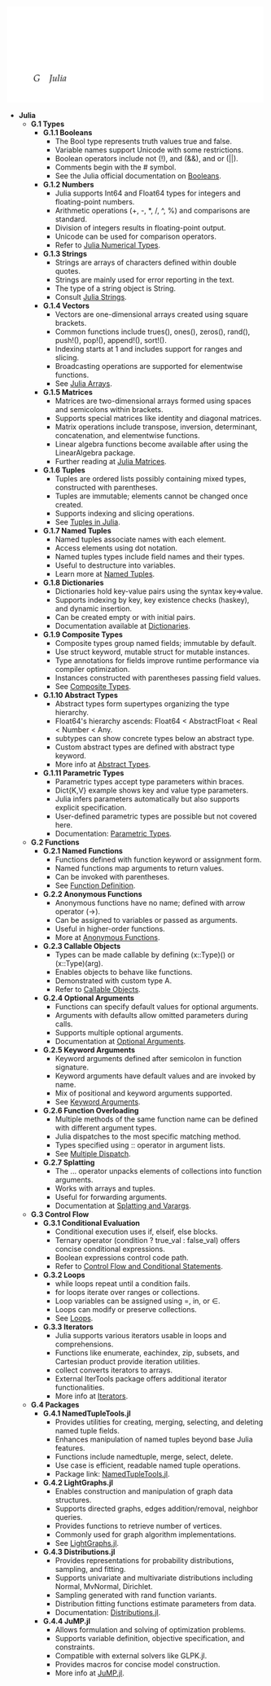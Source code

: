 ![ADFM-34-julia](ADFM-34-julia.best.png)

- **Julia**
  - **G.1 Types**
    - **G.1.1 Booleans**
      - The Bool type represents truth values true and false.
      - Variable names support Unicode with some restrictions.
      - Boolean operators include not (!), and (&&), and or (||).
      - Comments begin with the # symbol.
      - See the Julia official documentation on [Booleans](https://docs.julialang.org/en/v1/base/base/#Base.Bool).
    - **G.1.2 Numbers**
      - Julia supports Int64 and Float64 types for integers and floating-point numbers.
      - Arithmetic operations (+, -, *, /, ^, %) and comparisons are standard.
      - Division of integers results in floating-point output.
      - Unicode can be used for comparison operators.
      - Refer to [Julia Numerical Types](https://docs.julialang.org/en/v1/manual/types/#Numeric-Types).
    - **G.1.3 Strings**
      - Strings are arrays of characters defined within double quotes.
      - Strings are mainly used for error reporting in the text.
      - The type of a string object is String.
      - Consult [Julia Strings](https://docs.julialang.org/en/v1/manual/strings/).
    - **G.1.4 Vectors**
      - Vectors are one-dimensional arrays created using square brackets.
      - Common functions include trues(), ones(), zeros(), rand(), push!(), pop!(), append!(), sort!().
      - Indexing starts at 1 and includes support for ranges and slicing.
      - Broadcasting operations are supported for elementwise functions.
      - See [Julia Arrays](https://docs.julialang.org/en/v1/manual/arrays/).
    - **G.1.5 Matrices**
      - Matrices are two-dimensional arrays formed using spaces and semicolons within brackets.
      - Supports special matrices like identity and diagonal matrices.
      - Matrix operations include transpose, inversion, determinant, concatenation, and elementwise functions.
      - Linear algebra functions become available after using the LinearAlgebra package.
      - Further reading at [Julia Matrices](https://docs.julialang.org/en/v1/manual/arrays/#Matrices).
    - **G.1.6 Tuples**
      - Tuples are ordered lists possibly containing mixed types, constructed with parentheses.
      - Tuples are immutable; elements cannot be changed once created.
      - Supports indexing and slicing operations.
      - See [Tuples in Julia](https://docs.julialang.org/en/v1/manual/arrays/#Tuples).
    - **G.1.7 Named Tuples**
      - Named tuples associate names with each element.
      - Access elements using dot notation.
      - Named tuples types include field names and their types.
      - Useful to destructure into variables.
      - Learn more at [Named Tuples](https://docs.julialang.org/en/v1/manual/tuples/#Named-Tuples).
    - **G.1.8 Dictionaries**
      - Dictionaries hold key-value pairs using the syntax key=>value.
      - Supports indexing by key, key existence checks (haskey), and dynamic insertion.
      - Can be created empty or with initial pairs.
      - Documentation available at [Dictionaries](https://docs.julialang.org/en/v1/manual/dictionaries/).
    - **G.1.9 Composite Types**
      - Composite types group named fields; immutable by default.
      - Use struct keyword, mutable struct for mutable instances.
      - Type annotations for fields improve runtime performance via compiler optimization.
      - Instances constructed with parentheses passing field values.
      - See [Composite Types](https://docs.julialang.org/en/v1/manual/types/#Composite-Types).
    - **G.1.10 Abstract Types**
      - Abstract types form supertypes organizing the type hierarchy.
      - Float64's hierarchy ascends: Float64 < AbstractFloat < Real < Number < Any.
      - subtypes can show concrete types below an abstract type.
      - Custom abstract types are defined with abstract type keyword.
      - More info at [Abstract Types](https://docs.julialang.org/en/v1/manual/types/#Abstract-Types).
    - **G.1.11 Parametric Types**
      - Parametric types accept type parameters within braces.
      - Dict{K,V} example shows key and value type parameters.
      - Julia infers parameters automatically but also supports explicit specification.
      - User-defined parametric types are possible but not covered here.
      - Documentation: [Parametric Types](https://docs.julialang.org/en/v1/manual/types/#Parametric-Types).
  - **G.2 Functions**
    - **G.2.1 Named Functions**
      - Functions defined with function keyword or assignment form.
      - Named functions map arguments to return values.
      - Can be invoked with parentheses.
      - See [Function Definition](https://docs.julialang.org/en/v1/manual/functions/).
    - **G.2.2 Anonymous Functions**
      - Anonymous functions have no name; defined with arrow operator (->).
      - Can be assigned to variables or passed as arguments.
      - Useful in higher-order functions.
      - More at [Anonymous Functions](https://docs.julialang.org/en/v1/manual/functions/#Anonymous-Functions).
    - **G.2.3 Callable Objects**
      - Types can be made callable by defining (x::Type)() or (x::Type)(arg).
      - Enables objects to behave like functions.
      - Demonstrated with custom type A.
      - Refer to [Callable Objects](https://docs.julialang.org/en/v1/manual/types/#Callable-Types).
    - **G.2.4 Optional Arguments**
      - Functions can specify default values for optional arguments.
      - Arguments with defaults allow omitted parameters during calls.
      - Supports multiple optional arguments.
      - Documentation at [Optional Arguments](https://docs.julialang.org/en/v1/manual/functions/#Optional-Arguments).
    - **G.2.5 Keyword Arguments**
      - Keyword arguments defined after semicolon in function signature.
      - Keyword arguments have default values and are invoked by name.
      - Mix of positional and keyword arguments supported.
      - See [Keyword Arguments](https://docs.julialang.org/en/v1/manual/functions/#Keyword-Arguments).
    - **G.2.6 Function Overloading**
      - Multiple methods of the same function name can be defined with different argument types.
      - Julia dispatches to the most specific matching method.
      - Types specified using :: operator in argument lists.
      - See [Multiple Dispatch](https://docs.julialang.org/en/v1/manual/multiple-dispatch/).
    - **G.2.7 Splatting**
      - The ... operator unpacks elements of collections into function arguments.
      - Works with arrays and tuples.
      - Useful for forwarding arguments.
      - Documentation at [Splatting and Varargs](https://docs.julialang.org/en/v1/manual/functions/#Varargs).
  - **G.3 Control Flow**
    - **G.3.1 Conditional Evaluation**
      - Conditional execution uses if, elseif, else blocks.
      - Ternary operator (condition ? true_val : false_val) offers concise conditional expressions.
      - Boolean expressions control code path.
      - Refer to [Control Flow and Conditional Statements](https://docs.julialang.org/en/v1/manual/control-flow/#Control-Flow-).
    - **G.3.2 Loops**
      - while loops repeat until a condition fails.
      - for loops iterate over ranges or collections.
      - Loop variables can be assigned using =, in, or ∈.
      - Loops can modify or preserve collections.
      - See [Loops](https://docs.julialang.org/en/v1/manual/control-flow/#Loops).
    - **G.3.3 Iterators**
      - Julia supports various iterators usable in loops and comprehensions.
      - Functions like enumerate, eachindex, zip, subsets, and Cartesian product provide iteration utilities.
      - collect converts iterators to arrays.
      - External IterTools package offers additional iterator functionalities.
      - More info at [Iterators](https://docs.julialang.org/en/v1/manual/iterators/).
  - **G.4 Packages**
    - **G.4.1 NamedTupleTools.jl**
      - Provides utilities for creating, merging, selecting, and deleting named tuple fields.
      - Enhances manipulation of named tuples beyond base Julia features.
      - Functions include namedtuple, merge, select, delete.
      - Use case is efficient, readable named tuple operations.
      - Package link: [NamedTupleTools.jl](https://github.com/oxinabox/NamedTupleTools.jl).
    - **G.4.2 LightGraphs.jl**
      - Enables construction and manipulation of graph data structures.
      - Supports directed graphs, edges addition/removal, neighbor queries.
      - Provides functions to retrieve number of vertices.
      - Commonly used for graph algorithm implementations.
      - See [LightGraphs.jl](https://juliagraphs.org/LightGraphs.jl/stable/).
    - **G.4.3 Distributions.jl**
      - Provides representations for probability distributions, sampling, and fitting.
      - Supports univariate and multivariate distributions including Normal, MvNormal, Dirichlet.
      - Sampling generated with rand function variants.
      - Distribution fitting functions estimate parameters from data.
      - Documentation: [Distributions.jl](https://juliastats.org/Distributions.jl/stable/).
    - **G.4.4 JuMP.jl**
      - Allows formulation and solving of optimization problems.
      - Supports variable definition, objective specification, and constraints.
      - Compatible with external solvers like GLPK.jl.
      - Provides macros for concise model construction.
      - More info at [JuMP.jl](https://jump.dev/JuMP.jl/stable/).

